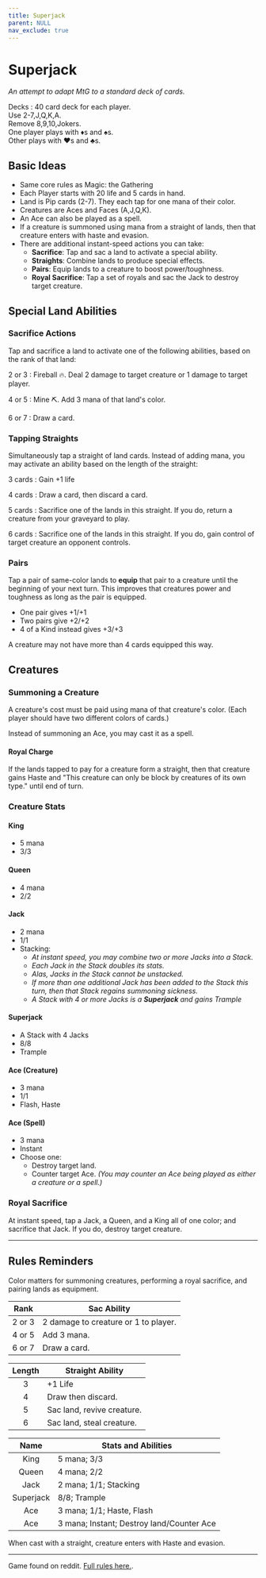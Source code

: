 ```yaml
---
title: Superjack
parent: NULL
nav_exclude: true
---
```


# Superjack

*An attempt to adapt MtG to a standard deck of cards.*

Decks
: 40 card deck for each player.  
Use 2-7,J,Q,K,A.  
Remove 8,9,10,Jokers.  
One player plays with <span class="cD">♦︎</span>s and <span class="cS">♠︎</span>s.  
Other plays with <span class="cH">♥︎</span>s and <span class="cC">♣︎</span>s.

## Basic Ideas

- Same core rules as Magic: the Gathering
- Each Player starts with 20 life and 5 cards in hand.
- Land is Pip cards (2-7). They each tap for one mana of their color.
- Creatures are Aces and Faces (A,J,Q,K).
- An Ace can also be played as a spell.
- If a creature is summoned using mana from a straight of lands, then that creature enters with haste and evasion.
- There are additional instant-speed actions you can take:
  - **Sacrifice**: Tap and sac a land to activate a special ability.
  - **Straights**: Combine lands to produce special effects.
  - **Pairs**: Equip lands to a creature to boost power/toughness.
  - **Royal Sacrifice**: Tap a set of royals and sac the Jack to destroy target creature.


## Special Land Abilities

### Sacrifice Actions

Tap and sacrifice a land to activate one of the following abilities, based on the rank of that land:

<span class="card">2</span> or <span class="card">3</span>
: Fireball 🔥. Deal 2 damage to target creature or 1 damage to target player.

<span class="card">4</span> or <span class="card">5</span>
: Mine ⛏️. Add 3 mana of that land's color.

<span class="card">6</span> or <span class="card">7</span>
: Draw a card.


### Tapping Straights

Simultaneously tap a straight of land cards. Instead of adding mana, you may activate an ability based on the length of the straight:

3 cards
: Gain +1 life

4 cards
: Draw a card, then discard a card.
<!--Desolate Lighthouse-->

5 cards
: Sacrifice one of the lands in this straight. If you do, return a creature from your graveyard to play.

6 cards
: Sacrifice one of the lands in this straight. If you do, gain control of target creature an opponent controls.


### Pairs

Tap a pair of same-color lands to **equip** that pair to a creature until the beginning of your next turn. This improves that creatures power and toughness as long as the pair is equipped.

- One pair gives +1/+1
- Two pairs give +2/+2
- 4 of a Kind instead gives +3/+3

A creature may not have more than 4 cards equipped this way.



## Creatures

### Summoning a Creature

A creature's cost must be paid using mana of that creature's color. (Each player should have two different colors of cards.)

Instead of summoning an Ace, you may cast it as a spell.

#### Royal Charge

If the lands tapped to pay for a creature form a straight, then that creature gains Haste and "This creature can only be block by creatures of its own type." until end of turn.

### Creature Stats

#### King
- 5 mana
- 3/3

#### Queen
- 4 mana
- 2/2

#### Jack
- 2 mana
- 1/1
- Stacking:
  - *At instant speed, you may combine two or more Jacks into a Stack.*
  - *Each Jack in the Stack doubles its stats.*
  - *Alas, Jacks in the Stack cannot be unstacked.*
  - *If more than one additional Jack has been added to the Stack this turn, then that Stack regains summoning sickness.* 
  <!--- *To attack with the Stack, you tap all the Jacks.*-->
  - *A Stack with 4 or more Jacks is a **Superjack** and gains Trample*

#### Superjack
- A Stack with 4 Jacks
- 8/8
- Trample

#### Ace (Creature)
- 3 mana 
- 1/1 
- Flash, Haste

#### Ace (Spell)
- 3 mana
- Instant
- Choose one:
  - Destroy target land.
  - Counter target Ace. *(You may counter an Ace being played as either a creature or a spell.)*

### Royal Sacrifice

At instant speed, tap a Jack, a Queen, and a King all of one color; and sacrifice that Jack. If you do, destroy target creature.


---

## Rules Reminders

Color matters for summoning creatures, performing a royal sacrifice, and pairing lands as equipment.

| Rank | Sac Ability |
|:-:|-------------|
|<span class="card">2</span> or <span class="card">3</span>| 2 damage to creature or 1 to player. |
|<span class="card">4</span> or <span class="card">5</span>| Add 3 mana.|
|<span class="card">6</span> or <span class="card">7</span>| Draw a card.|

|Length | Straight Ability |
|:-:|---|
| 3 | +1 Life |
| 4 | Draw then discard. |
| 5 | Sac land, revive creature. |
| 6 | Sac land, steal creature. |

| Name | Stats and Abilities |
|:-:|---|
| King | 5 mana; 3/3 |
| Queen | 4 mana; 2/2 |
| Jack | 2 mana; 1/1; Stacking |
| Superjack | 8/8; Trample |
| Ace | 3 mana; 1/1; Haste, Flash |
| Ace | 3 mana; Instant; Destroy land/Counter Ace |

When cast with a straight, creature enters with Haste and evasion.

---

Game found on reddit. [Full rules here.](https://www.superjackthegame.com/). <!--Technically, this ruleset is a bit offkilter because the original uses red and black for colors. So if you steal an opponent's creature, you can use it in a royal sacrifice. Oh well.-->
